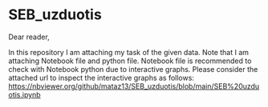 # SEB_uzduotis

Dear reader, 

In this repository I am attaching my task of the given data. Note that I am attaching Notebook file and python file. Notebook file is recommended to check 
with Notebook python due to interactive graphs. Please consider the attached url to inspect the interactive graphs as follows:
https://nbviewer.org/github/mataz13/SEB_uzduotis/blob/main/SEB%20uzduotis.ipynb

